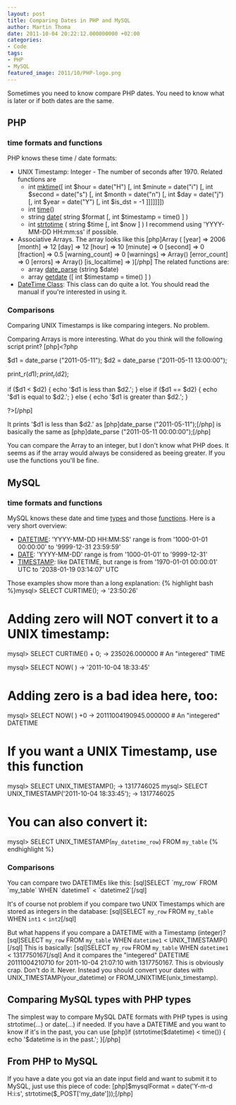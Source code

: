 ```yaml
---
layout: post
title: Comparing Dates in PHP and MySQL
author: Martin Thoma
date: 2011-10-04 20:22:12.000000000 +02:00
categories:
- Code
tags:
- PHP
- MySQL
featured_image: 2011/10/PHP-logo.png
---
```

Sometimes you need to know compare PHP dates. You need to know what is later or if both dates are the same.

<h2>PHP</h2>
<h3>time formats and functions</h3>
PHP knows these time / date formats:
<ul>
  <li>UNIX Timestamp: Integer - The number of seconds after 1970. Related functions are 
    <ul>
       <li>int <a href="http://www.php.net/manual/en/function.mktime.php">mktime</a>([ int $hour = date("H") [, int $minute = date("i") [, int $second = date("s") [, int $month = date("n") [, int $day = date("j") [, int $year = date("Y") [, int $is_dst = -1 ]]]]]]])</li>
       <li>int <a href="http://www.php.net/manual/en/function.time.php">time</a>()</li>
       <li>string <a href="http://www.php.net/manual/en/function.date.php">date</a>( string $format [, int $timestamp = time() ] )</li>
       <li>int <a href="http://www.php.net/manual/en/function.strtotime.php">strtotime</a> ( string $time [, int $now ] )
I recommend using 'YYYY-MM-DD HH:mm:ss' if possible.</li>
    </ul>
  </li>
  <li>Associative Arrays. The array looks like this [php]Array
(
    [year] => 2006
    [month] => 12
    [day] => 12
    [hour] => 10
    [minute] => 0
    [second] => 0
    [fraction] => 0.5
    [warning_count] => 0
    [warnings] => Array()
    [error_count] => 0
    [errors] => Array()
    [is_localtime] => 
)[/php]
The related functions are:
    <ul>
        <li>array <a href="http://www.php.net/manual/en/function.date-parse.php">date_parse</a> (string $date)</li>
        <li>array <a href="http://php.net/manual/en/function.getdate.php">getdate</a> ([ int $timestamp = time() ] )</li>
    </ul>
  </li>
  <li><a href="http://php.net/manual/en/class.datetime.php">DateTime Class</a>: This class can do quite a lot. You should read the manual if you're interested in using it.</li>
</ul>

<h3>Comparisons</h3>
Comparing UNIX Timestamps is like comparing integers. No problem. 

Comparing Arrays is more interesting. What do you think will the following script print?
[php]<?php

$d1 = date_parse ("2011-05-11");
$d2 = date_parse ("2011-05-11 13:00:00");

print_r($d1);
print_r($d2);

if ($d1 < $d2) {
    echo '$d1 is less than $d2.';
} else if ($d1 == $d2) {
    echo '$d1 is equal to $d2.';
} else {
    echo '$d1 is greater than $d2.';
}

?>[/php]

It prints '$d1 is less than $d2.' as 
[php]date_parse ("2011-05-11");[/php] is basically the same as 
[php]date_parse ("2011-05-11 00:00:00");[/php]

You can compare the Array to an integer, but I don't know what PHP does. It seems as if the array would always be considered as beeing greater. If you use the functions you'll be fine.

<h2>MySQL</h2>
<h3>time formats and functions</h3>
MySQL knows these date and time <a href="http://dev.mysql.com/doc/refman/5.5/en/date-and-time-types.html">types</a> and those <a href="http://dev.mysql.com/doc/refman/5.5/en/date-and-time-functions.html">functions</a>. Here is a very short overview:
<ul>
    <li><a href="http://dev.mysql.com/doc/refman/5.5/en/datetime.html">DATETIME</a>: 'YYYY-MM-DD HH:MM:SS'
range is from '1000-01-01 00:00:00' to '9999-12-31 23:59:59'</li>
    <li><a href="http://dev.mysql.com/doc/refman/5.5/en/datetime.html">DATE</a>: 'YYYY-MM-DD'
range is from '1000-01-01' to '9999-12-31'</li>
    <li><a href="http://dev.mysql.com/doc/refman/5.5/en/datetime.html">TIMESTAMP</a>: like DATETIME, but
range is from '1970-01-01 00:00:01' UTC to '2038-01-19 03:14:07' UTC</li>
</ul>

Those examples show more than a long explanation:
{% highlight bash %}mysql> SELECT CURTIME();
        -> '23:50:26'
# Adding zero will NOT convert it to a UNIX timestamp:
mysql> SELECT CURTIME() + 0;
        -> 235026.000000 # An "integered" TIME

mysql> SELECT NOW( )
        -> '2011-10-04 18:33:45'
# Adding zero is a bad idea here, too:
mysql> SELECT NOW( ) +0
        -> 20111004190945.000000 # An "integered" DATETIME
# If you want a UNIX Timestamp, use this function
mysql> SELECT UNIX_TIMESTAMP();
        -> 1317746025
mysql> SELECT UNIX_TIMESTAMP('2011-10-04 18:33:45');
        -> 1317746025
# You can also convert it:
mysql> SELECT UNIX_TIMESTAMP(`my_datetime_row`) FROM `my_table`
{% endhighlight %}

<h3>Comparisons</h3>
You can compare two DATETIMEs like this:
[sql]SELECT `my_row` FROM `my_table` WHEN `datetime1` < `datetime2`[/sql]

It's of course not problem if you compare two UNIX Timestamps which are stored as integers in the database:
[sql]SELECT `my_row` FROM `my_table` WHEN `int1` < `int2`[/sql]

But what happens if you compare a DATETIME with a Timestamp (integer)?
[sql]SELECT `my_row` FROM `my_table` WHEN `datetime1` < UNIX_TIMESTAMP()[/sql]
This is basically:
[sql]SELECT `my_row` FROM `my_table` WHEN `datetime1` < 1317750167[/sql]
And it compares the "integered" DATETIME 20111004210710 for 2011-10-04 21:07:10 with 1317750167. This is obviously crap. Don't do it. Never.
Instead you should convert your dates with UNIX_TIMESTAMP(your_datetime) or  FROM_UNIXTIME(unix_timestamp).

<h2>Comparing MySQL types with PHP types</h2>
The simplest way to compare MySQL DATE formats with PHP types is using strtotime(...) or date(...) if needed. If you have a DATETIME and you want to know if it's in the past, you can use
[php]if (strtotime($datetime) < time()) {
   echo '$datetime is in the past.';
}[/php]

<h2>From PHP to MySQL</h2>
If you have a date you got via an date input field and want to submit it to MySQL, just use this piece of code:
[php]$mysqlFormat = date('Y-m-d H:i:s', strtotime($_POST['my_date']));[/php]
